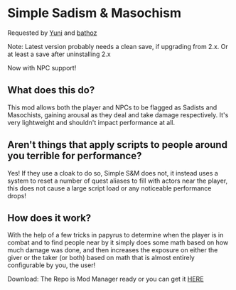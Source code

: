 # Simple Sadism & Masochism
Requested by [Yuni](http://www.loverslab.com/user/5998-yuni/) and [bathoz](http://www.loverslab.com/user/61250-bathoz/)
 
Note: Latest version probably needs a clean save, if upgrading from 2.x. Or at least a save after uninstalling 2.x
 
Now with NPC support!
 
 
## What does this do?
This mod allows both the player and NPCs to be flagged as Sadists and Masochists, gaining arousal as they deal and take damage respectively. It's very lightweight and shouldn't impact performance at all.
 
 
## Aren't things that apply scripts to people around you terrible for performance?
Yes! If they use a cloak to do so, Simple S&M does not, it instead uses a system to reset a number of quest aliases to fill with actors near the player, this does not cause a large script load or any noticeable performance drops!
 
 
## How does it work?
With the help of a few tricks in papyrus to determine when the player is in combat and to find people near by it simply does some math based on how much damage was done, and then increases the exposure on either the giver or the taker (or both) based on math that is almost entirely configurable by you, the user!


Download: The Repo is Mod Manager ready or you can get it [HERE](http://www.loverslab.com/files/file/3840-simple-sadism-masochism/)
